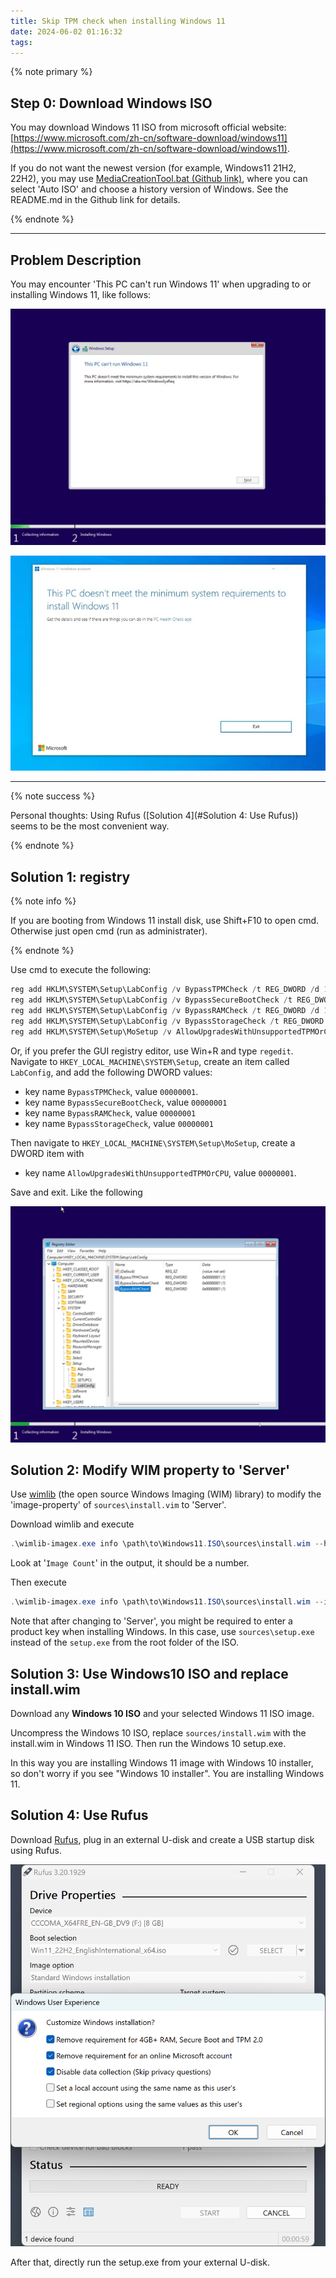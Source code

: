 ```yaml
---
title: Skip TPM check when installing Windows 11
date: 2024-06-02 01:16:32
tags:
---
```


{% note primary %}

## Step 0: Download Windows ISO

You may download Windows 11 ISO from microsoft official website: [https://www.microsoft.com/zh-cn/software-download/windows11](https://www.microsoft.com/zh-cn/software-download/windows11).

If you do not want the newest version (for example, Windows11 21H2, 22H2), you may use [MediaCreationTool.bat (Github link)](https://github.com/AveYo/MediaCreationTool.bat), where you can select 'Auto ISO' and choose a history version of Windows. See the README.md in the Github link for details.

{% endnote %}

---

## Problem Description

You may encounter 'This PC can't run Windows 11' when upgrading to or installing Windows 11, like follows:

![](46-win11-skiptpm/installer-2.webp)

![](46-win11-skiptpm/installer-1.jpg)



---

{% note success %}

Personal thoughts: Using Rufus ([Solution 4](#Solution 4: Use Rufus)) seems to be the most convenient way.

{% endnote %}

## Solution 1: registry

{% note info %}

If you are booting from Windows 11 install disk, use Shift+F10 to open cmd. Otherwise just open cmd (run as administrater).

{% endnote %}

Use cmd to execute the following: 

```powershell
reg add HKLM\SYSTEM\Setup\LabConfig /v BypassTPMCheck /t REG_DWORD /d 1 /f
reg add HKLM\SYSTEM\Setup\LabConfig /v BypassSecureBootCheck /t REG_DWORD /d 1 /f
reg add HKLM\SYSTEM\Setup\LabConfig /v BypassRAMCheck /t REG_DWORD /d 1 /f
reg add HKLM\SYSTEM\Setup\LabConfig /v BypassStorageCheck /t REG_DWORD /d 1 /f
reg add HKLM\SYSTEM\Setup\MoSetup /v AllowUpgradesWithUnsupportedTPMOrCPU /t REG_DWORD /d 1 /f
```

Or, if you prefer the GUI registry editor, use Win+R and type `regedit`. Navigate to `HKEY_LOCAL_MACHINE\SYSTEM\Setup`, create an item called `LabConfig`, and add the following DWORD values:

- key name `BypassTPMCheck`, value `00000001`.
- key name `BypassSecureBootCheck`, value `00000001`
- key name `BypassRAMCheck`, value `00000001`
- key name `BypassStorageCheck`, value `00000001`

Then navigate to `HKEY_LOCAL_MACHINE\SYSTEM\Setup\MoSetup`, create a DWORD item with 

- key name `AllowUpgradesWithUnsupportedTPMOrCPU`, value `00000001`.

Save and exit. Like the following

![](46-win11-skiptpm/registry-keys.webp)





## Solution 2: Modify WIM property to 'Server'

Use [wimlib](https://wimlib.net/) (the open source Windows Imaging (WIM) library) to modify the 'image-property' of `sources\install.vim` to 'Server'.

Download wimlib and execute 

```powershell
.\wimlib-imagex.exe info \path\to\Windows11.ISO\sources\install.wim --header
```

Look at '`Image Count`' in the output, it should be a number.

Then execute 

```powershell
.\wimlib-imagex.exe info \path\to\Windows11.ISO\sources\install.wim --image-property WINDOWS/INSTALLATIONTYPE=Server
```

Note that after changing to 'Server', you might be required to enter a product key when installing Windows. In this case, use `sources\setup.exe` instead of the `setup.exe` from the root folder of the ISO.



## Solution 3: Use Windows10 ISO and replace install.wim

Download any **Windows 10 ISO** and your selected Windows 11 ISO image.

Uncompress the Windows 10 ISO, replace `sources/install.wim` with the install.wim in Windows 11 ISO. Then run the Windows 10 setup.exe. 

In this way you are installing Windows 11 image with Windows 10 installer, so don't worry if you see "Windows 10 installer". You are installing Windows 11.



## Solution 4: Use Rufus

Download [Rufus](https://rufus.ie/), plug in an external U-disk and create a USB startup disk using Rufus. 

![](46-win11-skiptpm/rufus-1.png)

After that, directly run the setup.exe from your external U-disk.
